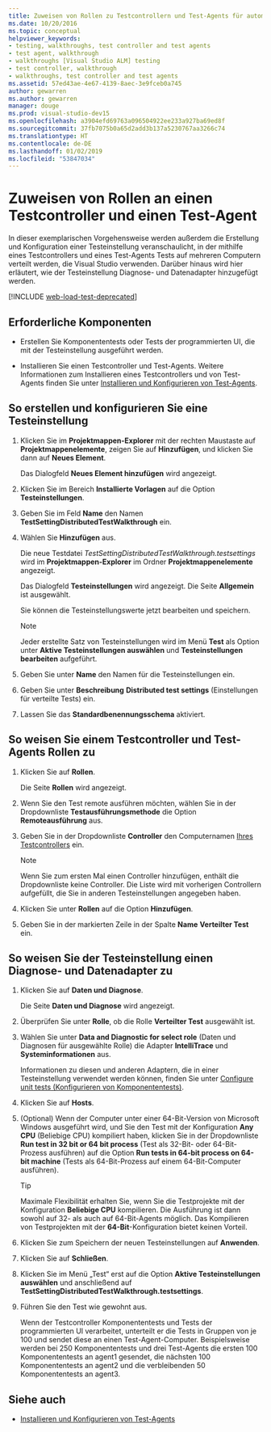 ```yaml
---
title: Zuweisen von Rollen zu Testcontrollern und Test-Agents für automatisierte Tests
ms.date: 10/20/2016
ms.topic: conceptual
helpviewer_keywords:
- testing, walkthroughs, test controller and test agents
- test agent, walkthrough
- walkthroughs [Visual Studio ALM] testing
- test controller, walkthrough
- walkthroughs, test controller and test agents
ms.assetid: 57ed43ae-4e67-4139-8aec-3e9fceb0a745
author: gewarren
ms.author: gewarren
manager: douge
ms.prod: visual-studio-dev15
ms.openlocfilehash: a3904efd69763a096504922ee233a927ba69ed8f
ms.sourcegitcommit: 37fb7075b0a65d2add3b137a5230767aa3266c74
ms.translationtype: HT
ms.contentlocale: de-DE
ms.lasthandoff: 01/02/2019
ms.locfileid: "53847034"
---
```

# <a name="assign-roles-to-a-test-controller-and-test-agent"></a>Zuweisen von Rollen an einen Testcontroller und einen Test-Agent

In dieser exemplarischen Vorgehensweise werden außerdem die Erstellung und Konfiguration einer Testeinstellung veranschaulicht, in der mithilfe eines Testcontrollers und eines Test-Agents Tests auf mehreren Computern verteilt werden, die Visual Studio verwenden. Darüber hinaus wird hier erläutert, wie der Testeinstellung Diagnose- und Datenadapter hinzugefügt werden.

[!INCLUDE [web-load-test-deprecated](includes/web-load-test-deprecated.md)]

## <a name="prerequisites"></a>Erforderliche Komponenten

-   Erstellen Sie Komponententests oder Tests der programmierten UI, die mit der Testeinstellung ausgeführt werden.

-   Installieren Sie einen Testcontroller und Test-Agents. Weitere Informationen zum Installieren eines Testcontrollers und von Test-Agents finden Sie unter [Installieren und Konfigurieren von Test-Agents](../test/lab-management/install-configure-test-agents.md).

## <a name="to-create-and-configure-a-test-setting"></a>So erstellen und konfigurieren Sie eine Testeinstellung

1.  Klicken Sie im **Projektmappen-Explorer** mit der rechten Maustaste auf **Projektmappenelemente**, zeigen Sie auf **Hinzufügen**, und klicken Sie dann auf **Neues Element**.

     Das Dialogfeld **Neues Element hinzufügen** wird angezeigt.

2.  Klicken Sie im Bereich **Installierte Vorlagen** auf die Option **Testeinstellungen**.

3.  Geben Sie im Feld **Name** den Namen **TestSettingDistributedTestWalkthrough** ein.

4.  Wählen Sie **Hinzufügen** aus.

     Die neue Testdatei *TestSettingDistributedTestWalkthrough.testsettings* wird im **Projektmappen-Explorer** im Ordner **Projektmappenelemente** angezeigt.

     Das Dialogfeld **Testeinstellungen** wird angezeigt. Die Seite **Allgemein** ist ausgewählt.

     Sie können die Testeinstellungswerte jetzt bearbeiten und speichern.

    > [!NOTE]
    > Jeder erstellte Satz von Testeinstellungen wird im Menü **Test** als Option unter **Aktive Testeinstellungen auswählen** und **Testeinstellungen bearbeiten** aufgeführt.

5.  Geben Sie unter **Name** den Namen für die Testeinstellungen ein.

6.  Geben Sie unter **Beschreibung** **Distributed test settings** (Einstellungen für verteilte Tests) ein.

7.  Lassen Sie das **Standardbenennungsschema** aktiviert.

## <a name="to-assign-roles-to-a-test-controller-and-test-agents"></a>So weisen Sie einem Testcontroller und Test-Agents Rollen zu

1.  Klicken Sie auf **Rollen**.

     Die Seite **Rollen** wird angezeigt.

2.  Wenn Sie den Test remote ausführen möchten, wählen Sie in der Dropdownliste **Testausführungsmethode** die Option **Remoteausführung** aus.

3.  Geben Sie in der Dropdownliste **Controller** den Computernamen [Ihres Testcontrollers](../test/lab-management/install-configure-test-agents.md) ein.

    > [!NOTE]
    > Wenn Sie zum ersten Mal einen Controller hinzufügen, enthält die Dropdownliste keine Controller. Die Liste wird mit vorherigen Controllern aufgefüllt, die Sie in anderen Testeinstellungen angegeben haben.

4.  Klicken Sie unter **Rollen** auf die Option **Hinzufügen**.

5.  Geben Sie in der markierten Zeile in der Spalte **Name** **Verteilter Test** ein.

## <a name="to-assign-a-diagnostic-and-data-adapter-to-your-test-setting"></a>So weisen Sie der Testeinstellung einen Diagnose- und Datenadapter zu

1.  Klicken Sie auf **Daten und Diagnose**.

     Die Seite **Daten und Diagnose** wird angezeigt.

2.  Überprüfen Sie unter **Rolle**, ob die Rolle **Verteilter Test** ausgewählt ist.

3.  Wählen Sie unter **Data and Diagnostic for select role** (Daten und Diagnosen für ausgewählte Rolle) die Adapter **IntelliTrace** und **Systeminformationen** aus.

     Informationen zu diesen und anderen Adaptern, die in einer Testeinstellung verwendet werden können, finden Sie unter [Configure unit tests (Konfigurieren von Komponententests)](../test/configure-unit-tests-by-using-a-dot-runsettings-file.md).

4.  Klicken Sie auf **Hosts**.

5.  (Optional) Wenn der Computer unter einer 64-Bit-Version von Microsoft Windows ausgeführt wird, und Sie den Test mit der Konfiguration **Any CPU** (Beliebige CPU) kompiliert haben, klicken Sie in der Dropdownliste **Run test in 32 bit or 64 bit process** (Test als 32-Bit- oder 64-Bit-Prozess ausführen) auf die Option **Run tests in 64-bit process on 64-bit machine** (Tests als 64-Bit-Prozess auf einem 64-Bit-Computer ausführen).

    > [!TIP]
    > Maximale Flexibilität erhalten Sie, wenn Sie die Testprojekte mit der Konfiguration **Beliebige CPU** kompilieren. Die Ausführung ist dann sowohl auf 32- als auch auf 64-Bit-Agents möglich. Das Kompilieren von Testprojekten mit der **64-Bit**-Konfiguration bietet keinen Vorteil.

6.  Klicken Sie zum Speichern der neuen Testeinstellungen auf **Anwenden**.

7.  Klicken Sie auf **Schließen**.

8.  Klicken Sie im Menü „Test“ erst auf die Option **Aktive Testeinstellungen auswählen** und anschließend auf **TestSettingDistributedTestWalkthrough.testsettings**.

9. Führen Sie den Test wie gewohnt aus.

     Wenn der Testcontroller Komponententests und Tests der programmierten UI verarbeitet, unterteilt er die Tests in Gruppen von je 100 und sendet diese an einen Test-Agent-Computer. Beispielsweise werden bei 250 Komponententests und drei Test-Agents die ersten 100 Komponententests an agent1 gesendet, die nächsten 100 Komponententests an agent2 und die verbleibenden 50 Komponententests an agent3.

## <a name="see-also"></a>Siehe auch

- [Installieren und Konfigurieren von Test-Agents](../test/lab-management/install-configure-test-agents.md)